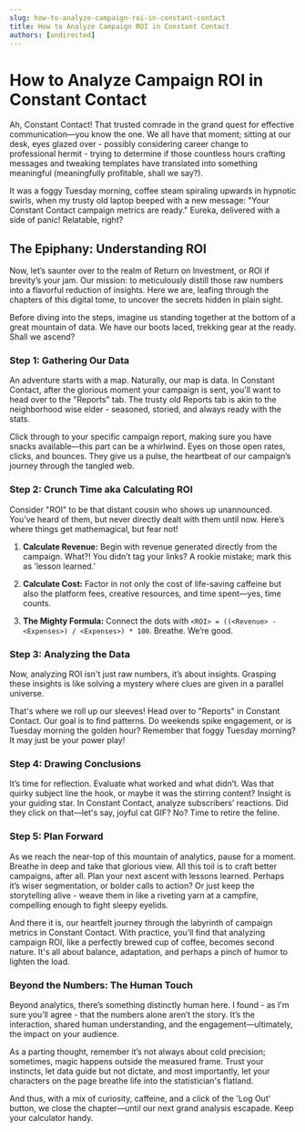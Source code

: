 ```yaml
---
slug: how-to-analyze-campaign-roi-in-constant-contact
title: How to Analyze Campaign ROI in Constant Contact
authors: [undirected]
---
```



# How to Analyze Campaign ROI in Constant Contact

Ah, Constant Contact! That trusted comrade in the grand quest for effective communication—you know the one. We all have that moment; sitting at our desk, eyes glazed over - possibly considering career change to professional hermit - trying to determine if those countless hours crafting messages and tweaking templates have translated into something meaningful (meaningfully profitable, shall we say?). 

It was a foggy Tuesday morning, coffee steam spiraling upwards in hypnotic swirls, when my trusty old laptop beeped with a new message: "Your Constant Contact campaign metrics are ready." Eureka, delivered with a side of panic! Relatable, right?

## The Epiphany: Understanding ROI

Now, let’s saunter over to the realm of Return on Investment, or ROI if brevity’s your jam. Our mission: to meticulously distill those raw numbers into a flavorful reduction of insights. Here we are, leafing through the chapters of this digital tome, to uncover the secrets hidden in plain sight.

Before diving into the steps, imagine us standing together at the bottom of a great mountain of data. We have our boots laced, trekking gear at the ready. Shall we ascend?

### Step 1: Gathering Our Data

An adventure starts with a map. Naturally, our map is data. In Constant Contact, after the glorious moment your campaign is sent, you'll want to head over to the "Reports" tab. The trusty old Reports tab is akin to the neighborhood wise elder - seasoned, storied, and always ready with the stats.

Click through to your specific campaign report, making sure you have snacks available—this part can be a whirlwind. Eyes on those open rates, clicks, and bounces. They give us a pulse, the heartbeat of our campaign’s journey through the tangled web.

### Step 2: Crunch Time aka Calculating ROI 

Consider "ROI" to be that distant cousin who shows up unannounced. You’ve heard of them, but never directly dealt with them until now. Here’s where things get mathemagical, but fear not!

1. **Calculate Revenue:** Begin with revenue generated directly from the campaign. What?! You didn’t tag your links? A rookie mistake; mark this as 'lesson learned.'

2. **Calculate Cost:** Factor in not only the cost of life-saving caffeine but also the platform fees, creative resources, and time spent—yes, time counts.

3. **The Mighty Formula:** Connect the dots with `<ROI> = ((<Revenue> - <Expenses>) / <Expenses>) * 100`. Breathe. We’re good.

### Step 3: Analyzing the Data

Now, analyzing ROI isn't just raw numbers, it’s about insights. Grasping these insights is like solving a mystery where clues are given in a parallel universe. 

That's where we roll up our sleeves! Head over to "Reports" in Constant Contact. Our goal is to find patterns. Do weekends spike engagement, or is Tuesday morning the golden hour? Remember that foggy Tuesday morning? It may just be your power play!

### Step 4: Drawing Conclusions

It’s time for reflection. Evaluate what worked and what didn’t. Was that quirky subject line the hook, or maybe it was the stirring content? Insight is your guiding star. In Constant Contact, analyze subscribers’ reactions. Did they click on that—let's say, joyful cat GIF? No? Time to retire the feline.

### Step 5: Plan Forward

As we reach the near-top of this mountain of analytics, pause for a moment. Breathe in deep and take that glorious view. All this toil is to craft better campaigns, after all. Plan your next ascent with lessons learned. Perhaps it’s wiser segmentation, or bolder calls to action? Or just keep the storytelling alive - weave them in like a riveting yarn at a campfire, compelling enough to fight sleepy eyelids.

And there it is, our heartfelt journey through the labyrinth of campaign metrics in Constant Contact. With practice, you’ll find that analyzing campaign ROI, like a perfectly brewed cup of coffee, becomes second nature. It's all about balance, adaptation, and perhaps a pinch of humor to lighten the load.

### Beyond the Numbers: The Human Touch

Beyond analytics, there’s something distinctly human here. I found - as I'm sure you’ll agree - that the numbers alone aren’t the story. It’s the interaction, shared human understanding, and the engagement—ultimately, the impact on your audience.

As a parting thought, remember it’s not always about cold precision; sometimes, magic happens outside the measured frame. Trust your instincts, let data guide but not dictate, and most importantly, let your characters on the page breathe life into the statistician's flatland. 

And thus, with a mix of curiosity, caffeine, and a click of the 'Log Out' button, we close the chapter—until our next grand analysis escapade. Keep your calculator handy.